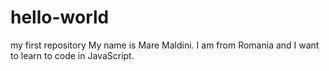 # hello-world
my first repository
My name is Mare Maldini. I am from Romania and I want to learn to code in JavaScript.
